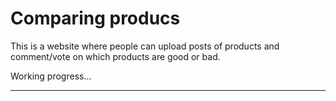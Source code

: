 # Comparing producs

This is a website where people can upload posts of products and comment/vote on which products are good or bad.

Working progress...

----------